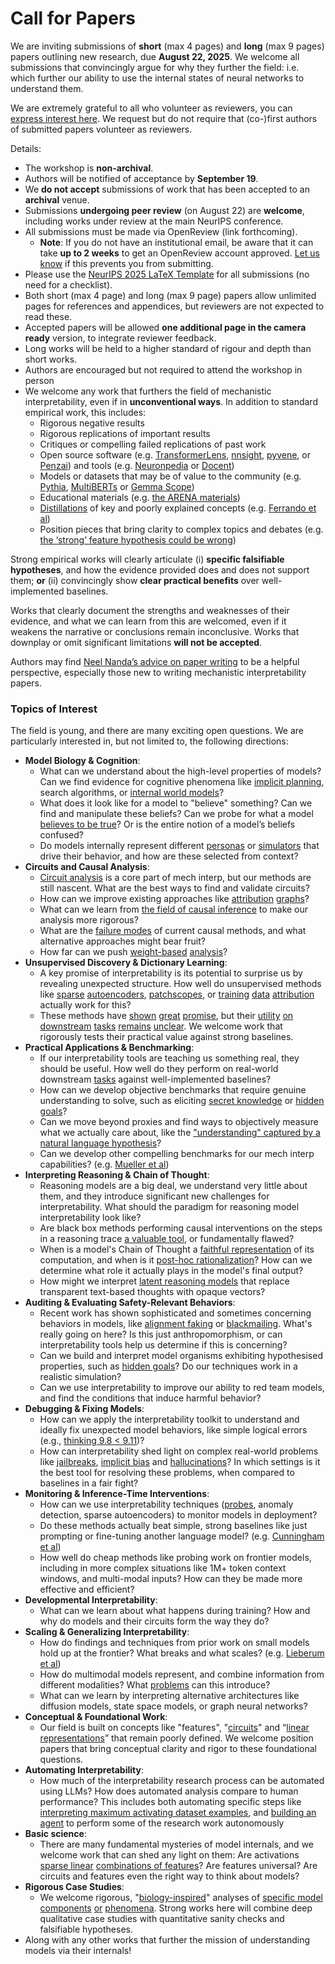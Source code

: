 # Call for Papers
We are inviting submissions of **short** (max 4 pages) and **long** (max 9 pages) papers outlining new research, due **August 22, 2025**. We welcome all submissions that convincingly argue for why they further the field: i.e. which further our ability to use the internal states of neural networks to understand them. 

We are extremely grateful to all who volunteer as reviewers, you can [express interest here](https://www.google.com/url?q=https://docs.google.com/forms/d/e/1FAIpQLSdiw1SJllzoTz_nqzDTzTOGb9DV3W_truQyh-WvYj_QGIi7Mg/viewform?usp%3Ddialog&sa=D&source=editors&ust=1753384202095906&usg=AOvVaw2qIZN8_VlLvKR7V48k5uVE). We request but do not require that (co-)first authors of submitted papers volunteer as reviewers. 

Details: 
* The workshop is **non-archival**.
* Authors will be notified of acceptance by **September 19**.
* We **do not accept** submissions of work that has been accepted to an **archival** venue.
* Submissions **undergoing peer review** (on August 22) are **welcome**, including works under review at the main NeurIPS conference.
* All submissions must be made via OpenReview (link forthcoming).
  * **Note**: If you do not have an institutional email, be aware that it can take **up to 2 weeks** to get an OpenReview account approved. [Let us know](mailto:neurips2025@mechinterpworkshop.com) if this prevents you from submitting.
* Please use the [NeurIPS 2025 LaTeX Template](https://www.google.com/url?q=https://media.neurips.cc/Conferences/NeurIPS2025/Styles.zip&sa=D&source=editors&ust=1753384202099132&usg=AOvVaw0jXn7pTBiCEYDpgnpEdcm8) for all submissions (no need for a checklist).
* Both short (max 4 page) and long (max 9 page) papers allow unlimited pages for references and appendices, but reviewers are not expected to read these.
* Accepted papers will be allowed **one additional page in the camera ready** version, to integrate reviewer feedback.
* Long works will be held to a higher standard of rigour and depth than short works.
* Authors are encouraged but not required to attend the workshop in person
* We welcome any work that furthers the field of mechanistic interpretability, even if in **unconventional ways**. In addition to standard empirical work, this includes:
  * Rigorous negative results
  * Rigorous replications of important results
  * Critiques or compelling failed replications of past work
  * Open source software (e.g. [TransformerLens](https://www.google.com/url?q=https://github.com/neelnanda-io/TransformerLens&sa=D&source=editors&ust=1753384202101922&usg=AOvVaw0lez-pa6xtEYVXLBRZalTI), [nnsight](https://www.google.com/url?q=https://github.com/ndif-team/nnsight&sa=D&source=editors&ust=1753384202102135&usg=AOvVaw3r-MPhF-u0jsPUYWpwG9DY), [pyvene](https://www.google.com/url?q=https://github.com/stanfordnlp/pyvene/tree/main/pyvene/models/mlp&sa=D&source=editors&ust=1753384202102336&usg=AOvVaw0FojVIW3oUquwaXsWhNmyP), or [Penzai](https://www.google.com/url?q=https://github.com/google-deepmind/penzai&sa=D&source=editors&ust=1753384202102540&usg=AOvVaw0jmjRxo5ja3ZT3qG8-U6R5)) and tools (e.g. [Neuronpedia](https://www.google.com/url?q=http://neuronpedia.org&sa=D&source=editors&ust=1753384202102750&usg=AOvVaw0cSM76IYChkzzMq9Y7218H) or [Docent](https://www.google.com/url?q=https://transluce.org/introducing-docent&sa=D&source=editors&ust=1753384202102950&usg=AOvVaw3lg1jNjtvX6olzSfgQhaXe))
  * Models or datasets that may be of value to the community (e.g. [Pythia](https://www.google.com/url?q=https://arxiv.org/abs/2304.01373&sa=D&source=editors&ust=1753384202103384&usg=AOvVaw3g-QIb7CVUMU8lxZCi0KcY), [MultiBERTs](https://www.google.com/url?q=https://arxiv.org/abs/2106.16163&sa=D&source=editors&ust=1753384202103540&usg=AOvVaw3CcMyUUjgguI_MD7S-PWpc) or [Gemma Scope](https://www.google.com/url?q=https://arxiv.org/abs/2408.05147&sa=D&source=editors&ust=1753384202103700&usg=AOvVaw1pcu9KGzp11Fl_Soe8D45s))
  * Educational materials (e.g. [the ARENA materials](https://www.google.com/url?q=https://arena3-chapter1-transformer-interp.streamlit.app/&sa=D&source=editors&ust=1753384202104067&usg=AOvVaw0Tt99aGrORjmqNFTsimKUv))
  * [Distillations](https://www.google.com/url?q=https://distill.pub/2017/research-debt/&sa=D&source=editors&ust=1753384202104293&usg=AOvVaw24vMhoQ5ZjGg7iaNK6d9jJ) of key and poorly explained concepts (e.g. [Ferrando et al](https://www.google.com/url?q=https://arxiv.org/abs/2405.00208&sa=D&source=editors&ust=1753384202104551&usg=AOvVaw2ffic35d6bdIYbacUVvZoE))
  * Position pieces that bring clarity to complex topics and debates (e.g. [the ‘strong’ feature hypothesis could be wrong](https://www.google.com/url?q=https://www.alignmentforum.org/posts/tojtPCCRpKLSHBdpn/the-strong-feature-hypothesis-could-be-wrong&sa=D&source=editors&ust=1753384202105072&usg=AOvVaw3g1iM3ONvfJnb1yhGfTo2E))

Strong empirical works will clearly articulate (i) **specific falsifiable hypotheses**, and how the evidence provided does and does not support them; **or** (ii) convincingly show **clear practical benefits** over well-implemented baselines. 

Works that clearly document the strengths and weaknesses of their evidence, and what we can learn from this are welcomed, even if it weakens the narrative or conclusions remain inconclusive. Works that downplay or omit significant limitations **will not be accepted**. 

Authors may find [Neel Nanda’s advice on paper writing](https://www.google.com/url?q=https://www.alignmentforum.org/posts/eJGptPbbFPZGLpjsp/highly-opinionated-advice-on-how-to-write-ml-papers&sa=D&source=editors&ust=1753384202107280&usg=AOvVaw18dTRh_CEYUJ8rH24aU9HV) to be a helpful perspective, especially those new to writing mechanistic interpretability papers. 
### Topics of Interest
The field is young, and there are many exciting open questions. We are particularly interested in, but not limited to, the following directions: 
* **Model Biology & Cognition**:
  * What can we understand about the high-level properties of models? Can we find evidence for cognitive phenomena like [implicit planning](https://www.google.com/url?q=https://transformer-circuits.pub/2025/attribution-graphs/biology.html%23dives-poems&sa=D&source=editors&ust=1753384202108785&usg=AOvVaw356QwrKPdqD-g2Y4PtFWx-), search algorithms, or [internal world models](https://www.google.com/url?q=https://arxiv.org/abs/2210.13382&sa=D&source=editors&ust=1753384202109012&usg=AOvVaw3w9TRJ9udpmSMu4qy6u5o9)?
  * What does it look like for a model to "believe" something? Can we find and manipulate these beliefs? Can we probe for what a model [believes to be true](https://www.google.com/url?q=https://arxiv.org/abs/2310.06824&sa=D&source=editors&ust=1753384202109527&usg=AOvVaw29lPvQniQZD86Cxa5ZoD4V)? Or is the entire notion of a model’s beliefs confused?
  * Do models internally represent different [personas](https://www.google.com/url?q=https://arxiv.org/abs/2406.12094&sa=D&source=editors&ust=1753384202109977&usg=AOvVaw3P3vJeqM1wmsgLY_ACXCrh) or [simulators](https://www.google.com/url?q=https://www.nature.com/articles/s41586-023-06647-8&sa=D&source=editors&ust=1753384202110155&usg=AOvVaw1IS-DZoBntZ4PuSoOPd9C3) that drive their behavior, and how are these selected from context?
* **Circuits and Causal Analysis**:
  * [Circuit analysis](https://www.google.com/url?q=https://distill.pub/2020/circuits/zoom-in/&sa=D&source=editors&ust=1753384202110734&usg=AOvVaw2T3QDdOcdtkFjQoykqd5g2) is a core part of mech interp, but our methods are still nascent. What are the best ways to find and validate circuits?
  * How can we improve existing approaches like [attribution](https://www.google.com/url?q=https://arxiv.org/abs/2406.11944&sa=D&source=editors&ust=1753384202111308&usg=AOvVaw3oZBIwCBD767YTcZrTG66L) [graphs](https://www.google.com/url?q=https://transformer-circuits.pub/2025/attribution-graphs/methods.html&sa=D&source=editors&ust=1753384202111479&usg=AOvVaw2gxy5Bd6Pd8DbXBs_J8rou)?
  * What can we learn from [the field of causal inference](https://www.google.com/url?q=https://arxiv.org/abs/2407.04690&sa=D&source=editors&ust=1753384202111858&usg=AOvVaw39j5OqRaPqJlH98fJpAMJc) to make our analysis more rigorous?
  * What are the [failure modes](https://www.google.com/url?q=https://arxiv.org/abs/2307.15771&sa=D&source=editors&ust=1753384202112191&usg=AOvVaw1KUftw59x7ZSdA9URR6uqj) of current causal methods, and what alternative approaches might bear fruit?
  * How far can we push [weight-based](https://www.google.com/url?q=https://arxiv.org/abs/2301.05217&sa=D&source=editors&ust=1753384202112624&usg=AOvVaw1XSCjxrVD1nuVrCBkIyna2) [analysis](https://www.google.com/url?q=https://arxiv.org/abs/2410.08417&sa=D&source=editors&ust=1753384202112763&usg=AOvVaw2cV36UFntYl_ChFo9KAUJm)?
* **Unsupervised Discovery & Dictionary Learning**:
  * A key promise of interpretability is its potential to surprise us by revealing unexpected structure. How well do unsupervised methods like [sparse](https://www.google.com/url?q=https://arxiv.org/abs/2103.15949&sa=D&source=editors&ust=1753384202113610&usg=AOvVaw19vinZqjh0YAwDGNB4kjhX) [autoencoders](https://www.google.com/url?q=https://transformer-circuits.pub/2023/monosemantic-features&sa=D&source=editors&ust=1753384202113816&usg=AOvVaw2mCIAubgHAzOYhn0HnRAw9), [patch](https://www.google.com/url?q=https://arxiv.org/abs/2401.06102&sa=D&source=editors&ust=1753384202113979&usg=AOvVaw3xEaCBgx-0a_vI3kCsf5rW)[scopes](https://www.google.com/url?q=https://arxiv.org/abs/2403.10949v2&sa=D&source=editors&ust=1753384202114086&usg=AOvVaw2CobDKb_9Y2T0bNrTz7CPQ), or [training](https://www.google.com/url?q=https://proceedings.mlr.press/v70/koh17a?ref%3Dhttps://githubhelp.com&sa=D&source=editors&ust=1753384202114237&usg=AOvVaw2p7jBIKrLx5uuIxejig4L6) [data](https://www.google.com/url?q=https://arxiv.org/abs/2308.03296&sa=D&source=editors&ust=1753384202114367&usg=AOvVaw3sYJTVHbeQBHshl1FUuUpD) [attribution](https://www.google.com/url?q=https://arxiv.org/abs/2205.11482&sa=D&source=editors&ust=1753384202114541&usg=AOvVaw2Dsm5XLEDWDozKLOkQI0M7) actually work for this?
  * These methods have [shown](https://www.google.com/url?q=https://transformer-circuits.pub/2024/scaling-monosemanticity/index.html&sa=D&source=editors&ust=1753384202114924&usg=AOvVaw1ZJWhLzo8UUbqYeO2fu7nK) [great](https://www.google.com/url?q=https://transformer-circuits.pub/2025/attribution-graphs/biology.html&sa=D&source=editors&ust=1753384202115116&usg=AOvVaw3HTZpELKhNUQl_bUZyF-fU) [promise](https://www.google.com/url?q=https://arxiv.org/abs/2503.10965&sa=D&source=editors&ust=1753384202115253&usg=AOvVaw0Ecf3lqk_iEcEPBpzP1jbI), but their [utility](https://www.google.com/url?q=https://arxiv.org/abs/2502.16681&sa=D&source=editors&ust=1753384202115442&usg=AOvVaw3h6UXJ94h3_BdJ5JSlLu_4) [on](https://www.google.com/url?q=https://www.tilderesearch.com/blog/sieve&sa=D&source=editors&ust=1753384202115579&usg=AOvVaw0vv5yONe2eEgZakHB112Gl) [downstream](https://www.google.com/url?q=https://arxiv.org/abs/2501.17148&sa=D&source=editors&ust=1753384202115717&usg=AOvVaw2wyxUXQGARtCtVYUUTkycf) [tasks](https://www.google.com/url?q=https://transformer-circuits.pub/2024/features-as-classifiers/index.html&sa=D&source=editors&ust=1753384202115892&usg=AOvVaw0OEPp-_TMhGDkr74Nv8IOl) [remains](https://www.google.com/url?q=https://arxiv.org/abs/2502.04382&sa=D&source=editors&ust=1753384202116037&usg=AOvVaw01-VF9YuYwFpsiLPdYgsiV) [unclear](https://www.google.com/url?q=https://www.alignmentforum.org/posts/4uXCAJNuPKtKBsi28/negative-results-for-saes-on-downstream-tasks&sa=D&source=editors&ust=1753384202116234&usg=AOvVaw34ok9grZvsIbJpG3LyW-IE). We welcome work that rigorously tests their practical value against strong baselines.
* **Practical Applications & Benchmarking**:
  * If our interpretability tools are teaching us something real, they should be useful. How well do they perform on real-world downstream [tasks](https://www.google.com/url?q=https://www.lesswrong.com/posts/wGRnzCFcowRCrpX4Y/downstream-applications-as-validation-of-interpretability&sa=D&source=editors&ust=1753384202117212&usg=AOvVaw1HwCLAY_D5s3CtZTCXdXtJ) against well-implemented baselines?
  * How can we develop objective benchmarks that require genuine understanding to solve, such as eliciting [secret knowledge](https://www.google.com/url?q=https://arxiv.org/abs/2505.14352&sa=D&source=editors&ust=1753384202117747&usg=AOvVaw21B-nEi_lcbekqYxtcE1I5) or [hidden goals](https://www.google.com/url?q=https://arxiv.org/abs/2503.10965&sa=D&source=editors&ust=1753384202117919&usg=AOvVaw1HN51K-rfRorOq6rMHiEIA)?
  * Can we move beyond proxies and find ways to objectively measure what we actually care about, like the ["understanding" captured by a natural language hypothesis](https://www.google.com/url?q=https://arxiv.org/abs/2502.04382&sa=D&source=editors&ust=1753384202118548&usg=AOvVaw0D2y6Hmz_cRJiPHqJs97E_)?
  * Can we develop other compelling benchmarks for our mech interp capabilities? (e.g. [Mueller et al](https://www.google.com/url?q=https://arxiv.org/abs/2504.13151&sa=D&source=editors&ust=1753384202118972&usg=AOvVaw3ZM8Q5nfjxpfwKk0ScWF62))
* **Interpreting Reasoning & Chain of Thought**:
  * Reasoning models are a big deal, we understand very little about them, and they introduce significant new challenges for interpretability. What should the paradigm for reasoning model interpretability look like?
  * Are black box methods performing causal interventions on the steps in a reasoning trace [a valuable tool](https://www.google.com/url?q=https://arxiv.org/abs/2506.19143&sa=D&source=editors&ust=1753384202120209&usg=AOvVaw1zEhIsqKrfZSIg60Y1qdwv), or fundamentally flawed?
  * When is a model's Chain of Thought a [faithful representation](https://www.google.com/url?q=https://arxiv.org/abs/2305.04388&sa=D&source=editors&ust=1753384202120642&usg=AOvVaw0i6qTSyKB2pe0BN3Phb-0p) of its computation, and when is it [post-hoc rationalization](https://www.google.com/url?q=https://arxiv.org/abs/2503.08679&sa=D&source=editors&ust=1753384202120883&usg=AOvVaw0apLAesuhu2Hxo5wp2bNJf)? How can we determine what role it actually plays in the model's final output?
  * How might we interpret [latent reasoning models](https://www.google.com/url?q=https://arxiv.org/abs/2412.06769&sa=D&source=editors&ust=1753384202121366&usg=AOvVaw2Nm-1-ovnBJKFZDCKfVY4B) that replace transparent text-based thoughts with opaque vectors?
* **Auditing & Evaluating Safety-Relevant Behaviors**:
  * Recent work has shown sophisticated and sometimes concerning behaviors in models, like [alignment faking](https://www.google.com/url?q=https://arxiv.org/abs/2412.14093&sa=D&source=editors&ust=1753384202122150&usg=AOvVaw3ZUQ7QnGPeJN2Oj8G66XAh) or [blackmailing](https://www.google.com/url?q=https://www.anthropic.com/research/agentic-misalignment&sa=D&source=editors&ust=1753384202122258&usg=AOvVaw2a_C9WHb5372ETZqBQE4QC). What's really going on here? Is this just anthropomorphism, or can interpretability tools help us determine if this is concerning?
  * Can we build and interpret model organisms exhibiting hypothesised properties, such as [hidden goals](https://www.google.com/url?q=https://arxiv.org/abs/2503.10965&sa=D&source=editors&ust=1753384202122712&usg=AOvVaw2pxwxlaEZvTKfUMmoGJ5Cf)? Do our techniques work in a realistic simulation?
  * Can we use interpretability to improve our ability to red team models, and find the conditions that induce harmful behavior?
* **Debugging & Fixing Models**:
  * How can we apply the interpretability toolkit to understand and ideally fix unexpected model behaviors, like simple logical errors (e.g., [thinking 9.8 < 9.11](https://www.google.com/url?q=https://transluce.org/observability-interface&sa=D&source=editors&ust=1753384202123586&usg=AOvVaw3TrT50_Jc7-NegLrXveZaM))?
  * How can interpretability shed light on complex real-world problems like [jailbreaks](https://www.google.com/url?q=https://transformer-circuits.pub/2025/attribution-graphs/biology.html%23dives-jailbreak&sa=D&source=editors&ust=1753384202123909&usg=AOvVaw31zQbmCh5ffypzrlhMsYSm), [implicit bias](https://www.google.com/url?q=https://arxiv.org/abs/2506.10922&sa=D&source=editors&ust=1753384202123998&usg=AOvVaw32XKzyJ2CaCvEBT_Wo6l2G) and [hallucinations](https://www.google.com/url?q=https://arxiv.org/abs/2411.14257&sa=D&source=editors&ust=1753384202124159&usg=AOvVaw0t6XkxrUILk8SuHE4n4D2W)? In which settings is it the best tool for resolving these problems, when compared to baselines in a fair fight?
* **Monitoring & Inference-Time Interventions**:
  * How can we use interpretability techniques ([probes](https://www.google.com/url?q=https://arxiv.org/abs/2102.12452&sa=D&source=editors&ust=1753384202124613&usg=AOvVaw07_5LXLm3INpATsPc5qpl9), anomaly detection, sparse autoencoders) to monitor models in deployment?
  * Do these methods actually beat simple, strong baselines like just prompting or fine-tuning another language model? (e.g. [Cunningham et al](https://www.google.com/url?q=https://alignment.anthropic.com/2025/cheap-monitors/&sa=D&source=editors&ust=1753384202125045&usg=AOvVaw1u4Dgsg5wCAd-JWkc1TIhZ))
  * How well do cheap methods like probing work on frontier models, including in more complex situations like 1M+ token context windows, and multi-modal inputs? How can they be made more effective and efficient?
* **Developmental Interpretability**:
  * What can we learn about what happens during training? How and why do models and their circuits form the way they do?
* **Scaling & Generalizing Interpretability**:
  * How do findings and techniques from prior work on small models hold up at the frontier? What breaks and what scales? (e.g. [Lieberum et al](https://www.google.com/url?q=https://arxiv.org/abs/2307.09458&sa=D&source=editors&ust=1753384202126880&usg=AOvVaw042Zq3gUuB-NBTvsPHA6D_))
  * How do multimodal models represent, and combine information from different modalities? What [problems](https://www.google.com/url?q=https://openreview.net/pdf?id%3DVUhRdZp8ke&sa=D&source=editors&ust=1753384202127319&usg=AOvVaw1Sc3Yj4gNbqrUH1Onkaz5w) can this introduce?
  * What can we learn by interpreting alternative architectures like diffusion models, state space models, or graph neural networks?
* **Conceptual & Foundational Work**:
  * Our field is built on concepts like "features", "[circuits](https://www.google.com/url?q=https://distill.pub/2020/circuits/zoom-in/&sa=D&source=editors&ust=1753384202128201&usg=AOvVaw2ImGKoEltG94-wVOWq1iqq)" and “[linear representations](https://www.google.com/url?q=https://transformer-circuits.pub/2024/july-update/index.html%23linear-representations&sa=D&source=editors&ust=1753384202128478&usg=AOvVaw3kan2GR4fzl-YvFg_dOsvx)” that remain poorly defined. We welcome position papers that bring conceptual clarity and rigor to these foundational questions.
* **Automating Interpretability**:
  * How much of the interpretability research process can be automated using LLMs? How does automated analysis compare to human performance? This includes both automating specific steps like [interpreting maximum activating dataset examples](https://www.google.com/url?q=https://openaipublic.blob.core.windows.net/neuron-explainer/paper/index.html&sa=D&source=editors&ust=1753384202129651&usg=AOvVaw2q1tNvLO4FEJgtWI3ExS_0), and [building an agent](https://www.google.com/url?q=https://arxiv.org/abs/2404.14394&sa=D&source=editors&ust=1753384202129819&usg=AOvVaw3l2yH4x_anUqQi56LNBW53) to perform some of the research work autonomously
* **Basic science**:
  * There are many fundamental mysteries of model internals, and we welcome work that can shed any light on them: Are activations [sparse linear](https://www.google.com/url?q=https://arxiv.org/abs/1601.03764&sa=D&source=editors&ust=1753384202130545&usg=AOvVaw187_q0t4FT33w1kYd5zRU-) [combinations of features](https://www.google.com/url?q=https://transformer-circuits.pub/2022/toy_model/index.html&sa=D&source=editors&ust=1753384202130785&usg=AOvVaw2I8RoYEq4McKEtfeo75po2)? Are features universal? Are circuits and features even the right way to think about models?
* **Rigorous Case Studies**:
  * We welcome rigorous, "[biology-inspired](https://www.google.com/url?q=https://distill.pub/2020/circuits/curve-circuits/&sa=D&source=editors&ust=1753384202131593&usg=AOvVaw0BC6Eg4p0Gx05Hcf2oCRPa)" analyses of [specific model](https://www.google.com/url?q=https://arxiv.org/abs/2310.04625&sa=D&source=editors&ust=1753384202131796&usg=AOvVaw3o_flrlVq1mszNJUj-ugFM) [components](https://www.google.com/url?q=https://transformer-circuits.pub/2024/scaling-monosemanticity/index.html&sa=D&source=editors&ust=1753384202131966&usg=AOvVaw3sMLIxau07fk1zTCUcWNnL) [or](https://www.google.com/url?q=https://arxiv.org/abs/2305.01610&sa=D&source=editors&ust=1753384202132087&usg=AOvVaw3jIsU2FHXuHKf8ekox1ILS) [phenomena](https://www.google.com/url?q=https://arxiv.org/abs/2306.09346&sa=D&source=editors&ust=1753384202132228&usg=AOvVaw2zUc8iAp9YVNeizB0sS6qH). Strong works here will combine deep qualitative case studies with quantitative sanity checks and falsifiable hypotheses.
* Along with any other works that further the mission of understanding models via their internals!